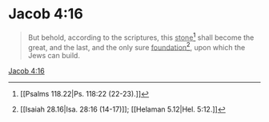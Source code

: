# Jacob 4:16

> But behold, according to the scriptures, this <u>stone</u>[^a] shall become the great, and the last, and the only sure <u>foundation</u>[^b], upon which the Jews can build.

[Jacob 4:16](https://www.churchofjesuschrist.org/study/scriptures/bofm/jacob/4?lang=eng&id=p16#p16)


[^a]: [[Psalms 118.22|Ps. 118:22 (22-23).]]
[^b]: [[Isaiah 28.16|Isa. 28:16 (14-17)]]; [[Helaman 5.12|Hel. 5:12.]]
